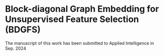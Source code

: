 # Block-diagonal Graph Embedding for Unsupervised Feature Selection (BDGFS)

The manuscript of this work has been submitted to Applied Intelligence in Sep. 2024
